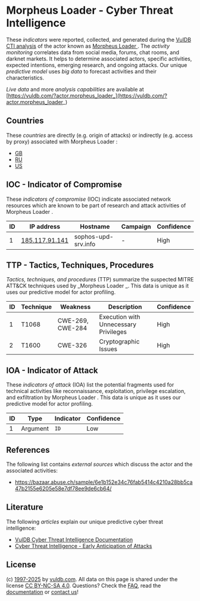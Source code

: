 # Morpheus Loader  - Cyber Threat Intelligence

These _indicators_ were reported, collected, and generated during the [VulDB CTI analysis](https://vuldb.com/?kb.cti) of the actor known as [Morpheus Loader ](https://vuldb.com/?actor.morpheus_loader_). The _activity monitoring_ correlates data from social media, forums, chat rooms, and darknet markets. It helps to determine associated actors, specific activities, expected intentions, emerging research, and ongoing attacks. Our unique _predictive model_ uses _big data_ to forecast activities and their characteristics.

_Live data_ and more _analysis capabilities_ are available at [https://vuldb.com/?actor.morpheus_loader_](https://vuldb.com/?actor.morpheus_loader_)

## Countries

These _countries_ are directly (e.g. origin of attacks) or indirectly (e.g. access by proxy) associated with Morpheus Loader :

* [GB](https://vuldb.com/?country.gb)
* [RU](https://vuldb.com/?country.ru)
* [US](https://vuldb.com/?country.us)

## IOC - Indicator of Compromise

These _indicators of compromise_ (IOC) indicate associated network resources which are known to be part of research and attack activities of Morpheus Loader .

ID | IP address | Hostname | Campaign | Confidence
-- | ---------- | -------- | -------- | ----------
1 | [185.117.91.141](https://vuldb.com/?ip.185.117.91.141) | sophos-upd-srv.info | - | High

## TTP - Tactics, Techniques, Procedures

_Tactics, techniques, and procedures_ (TTP) summarize the suspected MITRE ATT&CK techniques used by _Morpheus Loader _. This data is unique as it uses our predictive model for actor profiling.

ID | Technique | Weakness | Description | Confidence
-- | --------- | -------- | ----------- | ----------
1 | T1068 | CWE-269, CWE-284 | Execution with Unnecessary Privileges | High
2 | T1600 | CWE-326 | Cryptographic Issues | High

## IOA - Indicator of Attack

These _indicators of attack_ (IOA) list the potential fragments used for technical activities like reconnaissance, exploitation, privilege escalation, and exfiltration by Morpheus Loader . This data is unique as it uses our predictive model for actor profiling.

ID | Type | Indicator | Confidence
-- | ---- | --------- | ----------
1 | Argument | `ID` | Low

## References

The following list contains _external sources_ which discuss the actor and the associated activities:

* https://bazaar.abuse.ch/sample/6e1b152e34c76fab5414c4210a28bb5ca47b2155e6205e58e7df78ee9de6cb64/

## Literature

The following _articles_ explain our unique predictive cyber threat intelligence:

* [VulDB Cyber Threat Intelligence Documentation](https://vuldb.com/?kb.cti)
* [Cyber Threat Intelligence - Early Anticipation of Attacks](https://www.scip.ch/en/?labs.20201022)

## License

(c) [1997-2025](https://vuldb.com/?kb.changelog) by [vuldb.com](https://vuldb.com/?kb.about). All data on this page is shared under the license [CC BY-NC-SA 4.0](https://creativecommons.org/licenses/by-nc-sa/4.0/). Questions? Check the [FAQ](https://vuldb.com/?kb.faq), read the [documentation](https://vuldb.com/?kb) or [contact us](https://vuldb.com/?contact)!
